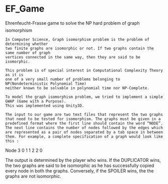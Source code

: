 # EF_Game
Ehrenfeucht-Frasse game to solve the NP hard problem of graph isomorphism

	In Computer Science, Graph isomorphism problem is the problem of determining whether 
	two finite graphs are isomorphic or not. If two graphs contain the same number of graph 
	vertices connected in the same way, then they are said to be isomorphic.
	
	This problem is of special interest in Computational Complexity Theory as it is 
	one of a very small number of problems belonging to NP(Nondeterministic Polynomial Time) 
	neither known to be solvable in polynomial time nor NP-Complete.
	
	To model the graph isomorphism problem, we tried to implement a simple GWAP (Game with a Purpose). 
	This was implemented using Unity3D. 
	
	The input to our game are two text files that represent the two graphs that need to be tested for isomorphism. The graphs must be given in a predefined format where the first line should contain the word “NODE”. The next line contains the number of nodes followed by the edges which are represented as a pair of nodes separated by a tab space in between them. For example, a complete specification of a graph would look like this :
Node
3
0	1
1	2
2	0

The output is determined by the player who wins. If the DUPLICATOR wins, 
the two graphs are said to be isomorphic as he has successfully copied every 
node in both the graphs. Conversely, if the SPOILER wins, the the graphs are not isomorphic.
